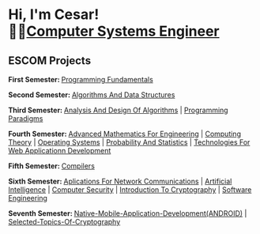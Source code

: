 <h1>Hi, I'm Cesar! <br/>👨‍💻<a href="https://github.com/hernandezr-jcesar">Computer Systems Engineer</a></h1>

<h2> ESCOM  Projects</h2>

<b> First Semester: </b>        [Programming Fundamentals](https://github.com/hernandezr-jcesar/Programming-Fundamentals) 

<b> Second Semester: </b>       [Algorithms And Data Structures](https://github.com/hernandezr-jcesar/Algorithms-And-Data-Structures)

<b> Third Semester: </b>       [Analysis And Design Of Algorithms](https://github.com/hernandezr-jcesar/Analysis-And-Design-Of-Algorithms)   |   [Programming Paradigms](https://github.com/hernandezr-jcesar/Programming-Paradigms) 

<b> Fourth Semester: </b>      [Advanced Mathematics For Engineering](https://github.com/hernandezr-jcesar/Advanced-Mathematics-For-Engineering)  |  [Computing Theory](https://github.com/hernandezr-jcesar/Computing-Theory)  |  [Operating Systems](https://github.com/hernandezr-jcesar/Operating-Systems)  |  [Probability And Statistics](https://github.com/hernandezr-jcesar/Probability-And-Statistics)  |  [Technologies For Web Applicationn Development](https://github.com/hernandezr-jcesar/Technologies-For-Web-Application-Development)

<b> Fifth Semester: </b>       [Compilers](https://github.com/hernandezr-jcesar/Compilers)

<b> Sixth Semester: </b>       [Aplications For Network Communications](https://github.com/hernandezr-jcesar/Applications-For-Network-Communications)  |  [Artificial Intelligence](https://github.com/hernandezr-jcesar/Artificial-Intelligence)  |  [Computer Security](https://github.com/hernandezr-jcesar/Computer-Security)  |  [Introduction To Cryptography](https://github.com/hernandezr-jcesar/Introduction-To-Cryptography)  |  [Software Engineering](https://github.com/hernandezr-jcesar/Software-Engineering)

<b> Seventh Semester: </b>    [Native-Mobile-Application-Development(ANDROID)](https://github.com/hernandezr-jcesar/Native-Mobile-Application-Development(ANDROID))  |  [Selected-Topics-Of-Cryptography](https://github.com/hernandezr-jcesar/Selected-Topics-Of-Cryptography)  




